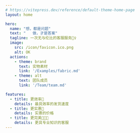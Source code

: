 ```yaml
---
# https://vitepress.dev/reference/default-theme-home-page
layout: home

hero:
  name: "想，都是问题"
  text: "   做，才是答案"
  tagline: 一次无与伦比的客服服务💁‍♀️
  image:
    src: /icon/favicon.ico.png
    alt: OK
  actions:
    - theme: brand
      text: 实物素材
      link: '/Examples/fabric.md'
    - theme: alt
      text: 团队成员
      link: '/Team/team.md'

features:
  - title: 更效率🚀
    details: 最具效率的发货速度
  - title: 更实惠💸
    details: 实惠的价格
  - title: 更完美👨🏽‍💻
    details: 更具专业知识的客服
---
```


